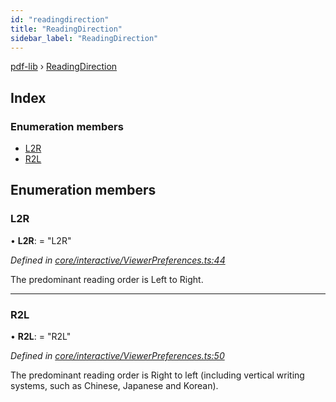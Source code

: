 ```yaml
---
id: "readingdirection"
title: "ReadingDirection"
sidebar_label: "ReadingDirection"
---
```


[pdf-lib](../index.md) › [ReadingDirection](readingdirection.md)

## Index

### Enumeration members

* [L2R](readingdirection.md#l2r)
* [R2L](readingdirection.md#r2l)

## Enumeration members

###  L2R

• **L2R**: = "L2R"

*Defined in [core/interactive/ViewerPreferences.ts:44](https://github.com/Hopding/pdf-lib/blob/e10290a/src/core/interactive/ViewerPreferences.ts#L44)*

The predominant reading order is Left to Right.

___

###  R2L

• **R2L**: = "R2L"

*Defined in [core/interactive/ViewerPreferences.ts:50](https://github.com/Hopding/pdf-lib/blob/e10290a/src/core/interactive/ViewerPreferences.ts#L50)*

The predominant reading order is Right to left (including vertical writing
systems, such as Chinese, Japanese and Korean).
